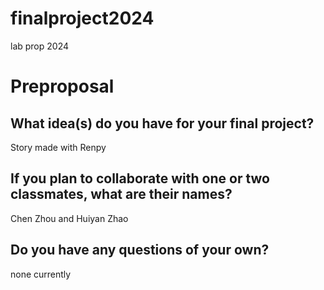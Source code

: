 # finalproject2024
lab prop 2024
# Preproposal

## What idea(s) do you have for your final project?
Story made with Renpy

## If you plan to collaborate with one or two classmates, what are their names?

Chen Zhou and Huiyan Zhao

## Do you have any questions of your own?

none currently 
